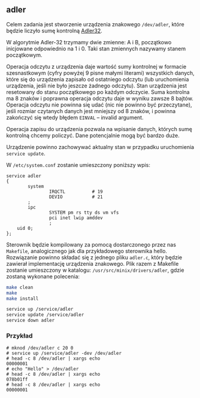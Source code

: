 ## adler

Celem zadania jest stworzenie urządzenia znakowego `/dev/adler`, które będzie liczyło sumę kontrolną [Adler32](https://en.wikipedia.org/wiki/Adler-32).

W algorytmie Adler-32 trzymamy dwie zmienne: A i B, początkowo inicjowane odpowiednio na 1 i 0. Taki stan zmiennych nazywamy stanem początkowym.

Operacja odczytu z urządzenia daje wartość sumy kontrolnej w formacie szesnastkowym (cyfry powyżej 9 pisne małymi literami) wszystkich danych, które się do urządzenia zapisało od ostatniego odczytu (lub uruchomienia urządzenia, jeśli nie było jeszcze żadnego odczytu). Stan urządzenia jest resetowany do stanu początkowego po każdym odczycie. Suma kontrolna ma 8 znaków i poprawna operacja odczytu daje w wyniku zawsze 8 bajtów. Operacja odczytu nie powinna się udać (nic nie powinno być przeczytane), jeśli rozmiar czytanych danych jest mniejszy od 8 znaków, i powinna zakończyć się wtedy błędem `EINVAL` – invalid argument.

Operacja zapisu do urządzenia pozwala na wpisanie danych, których sumę kontrolną chcemy policzyć. Dane potencjalnie mogą być bardzo duże.

Urządzenie powinno zachowywać aktualny stan w przypadku uruchomienia `service update`.

W `/etc/system.conf` zostanie umieszczony poniższy wpis:
```
service adler
{
        system
                IRQCTL          # 19
                DEVIO           # 21
        ;
        ipc
                SYSTEM pm rs tty ds vm vfs
                pci inet lwip amddev
                ;
    uid 0;
};
```
Sterownik będzie kompilowany za pomocą dostarczonego przez nas `Makefile`, analogicznego jak dla przykładowego sterownika hello. Rozwiązanie powinno składać się z jednego pliku `adler.c`, który będzie zawierał implementację urządzenia znakowego. Plik razem z Makefile zostanie umieszczony w katalogu: `/usr/src/minix/drivers/adler`, gdzie zostaną wykonane polecenia:
```sh
make clean
make
make install

service up /service/adler
service update /service/adler
service down adler
```

### Przykład
```
# mknod /dev/adler c 20 0
# service up /service/adler -dev /dev/adler
# head -c 8 /dev/adler | xargs echo
00000001
# echo "Hello" > /dev/adler
# head -c 8 /dev/adler | xargs echo
078b01ff
# head -c 8 /dev/adler | xargs echo
00000001
```
